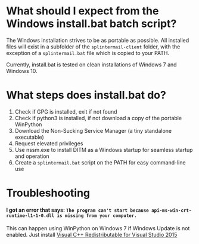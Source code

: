# What should I expect from the Windows install.bat batch script?

The Windows installation strives to be as portable as possible.  All installed files will exist in a subfolder of the `splintermail-client` folder, with the exception of a `splintermail.bat` file which is copied to your PATH.

Currently, install.bat is tested on clean installations of Windows 7 and Windows 10.

# What steps does install.bat do?

1. Check if GPG is installed, exit if not found
2. Check if python3 is installed, if not download a copy of the portable WinPython
3. Download the Non-Sucking Service Manager (a tiny standalone executable)
4. Request elevated privileges
5. Use nssm.exe to install DITM as a Windows startup for seamless startup and operation
6. Create a `splintermail.bat` script on the PATH for easy command-line use

# Troubleshooting

#### I got an error that says: `The program can't start because api-ms-win-crt-runtime-l1-1-0.dll is missing from your computer.`

This can happen using WinPython on Windows 7 if Windows Update is not enabled.  Just install [Visual C++ Redistributable for Visual Studio 2015](https://www.microsoft.com/en-us/download/details.aspx?id=48145)


